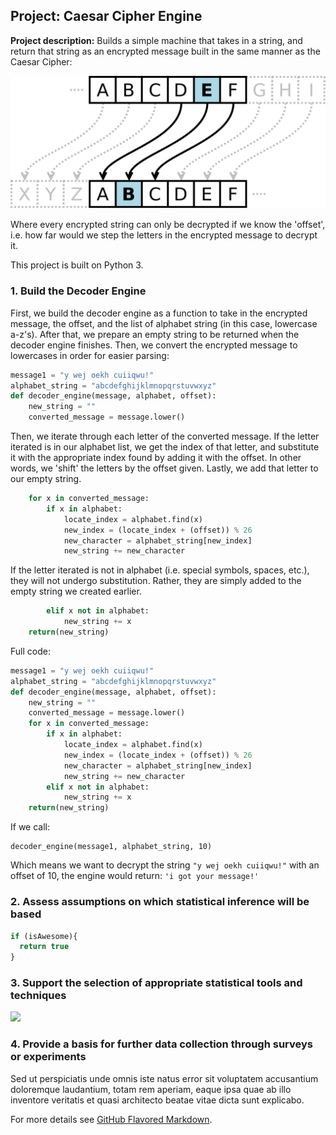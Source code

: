 ## Project: Caesar Cipher Engine

**Project description:** Builds a simple machine that takes in a string, and return that string as an encrypted message built in the same manner as the Caesar Cipher:

<img src="images/cesar.png"/>

Where every encrypted string can only be decrypted if we know the 'offset', i.e. how far would we step the letters in the encrypted message to decrypt it.

This project is built on Python 3.

### 1. Build the Decoder Engine

First, we build the decoder engine as a function to take in the encrypted message, the offset, and the list of alphabet string (in this case, lowercase a-z's). After that, we prepare an empty string to be returned when the decoder engine finishes. Then, we convert the encrypted message to lowercases in order for easier parsing:

```python
message1 = "y wej oekh cuiiqwu!"
alphabet_string = "abcdefghijklmnopqrstuvwxyz"
def decoder_engine(message, alphabet, offset):
    new_string = ""
    converted_message = message.lower()
```

Then, we iterate through each letter of the converted message. If the letter iterated is in our alphabet list, we get the index of that letter, and substitute it with the appropriate index found by adding it with the offset. In other words, we 'shift' the letters by the offset given. Lastly, we add that letter to our empty string.

```python
    for x in converted_message:
        if x in alphabet:
            locate_index = alphabet.find(x)
            new_index = (locate_index + (offset)) % 26
            new_character = alphabet_string[new_index]
            new_string += new_character
```

If the letter iterated is not in alphabet (i.e. special symbols, spaces, etc.), they will not undergo substitution. Rather, they are simply added to the empty string we created earlier.
```python
        elif x not in alphabet:
            new_string += x
    return(new_string)
```
Full code:
```python
message1 = "y wej oekh cuiiqwu!"
alphabet_string = "abcdefghijklmnopqrstuvwxyz"
def decoder_engine(message, alphabet, offset):
    new_string = ""
    converted_message = message.lower()
    for x in converted_message:
        if x in alphabet:
            locate_index = alphabet.find(x)
            new_index = (locate_index + (offset)) % 26
            new_character = alphabet_string[new_index]
            new_string += new_character
        elif x not in alphabet:
            new_string += x
    return(new_string)
```
If we call:
```python3
decoder_engine(message1, alphabet_string, 10)
```
Which means we want to decrypt the string `"y wej oekh cuiiqwu!"` with an offset of 10, the engine would return:
`'i got your message!'`
### 2. Assess assumptions on which statistical inference will be based

```javascript
if (isAwesome){
  return true
}
```

### 3. Support the selection of appropriate statistical tools and techniques

<img src="images/dummy_thumbnail.jpg?raw=true"/>

### 4. Provide a basis for further data collection through surveys or experiments

Sed ut perspiciatis unde omnis iste natus error sit voluptatem accusantium doloremque laudantium, totam rem aperiam, eaque ipsa quae ab illo inventore veritatis et quasi architecto beatae vitae dicta sunt explicabo. 

For more details see [GitHub Flavored Markdown](https://guides.github.com/features/mastering-markdown/).
